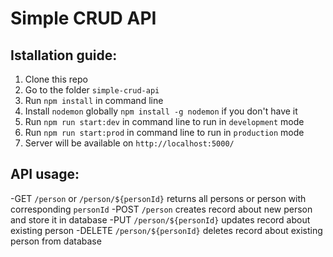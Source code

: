 # Simple CRUD API

## Istallation guide:
1. Clone this repo
2. Go to the folder `simple-crud-api`
3. Run `npm install` in command line 
4. Install `nodemon` globally `npm install -g nodemon` if you don't have it
5. Run `npm run start:dev` in command line to run in `development` mode
6. Run `npm run start:prod` in command line to run in `production` mode
7. Server will be available on `http://localhost:5000/`

## API usage:
-GET `/person` or `/person/${personId}` returns all persons or person with corresponding `personId`
-POST `/person` creates record about new person and store it in database
-PUT `/person/${personId}` updates record about existing person
-DELETE `/person/${personId}` deletes record about existing person from database
